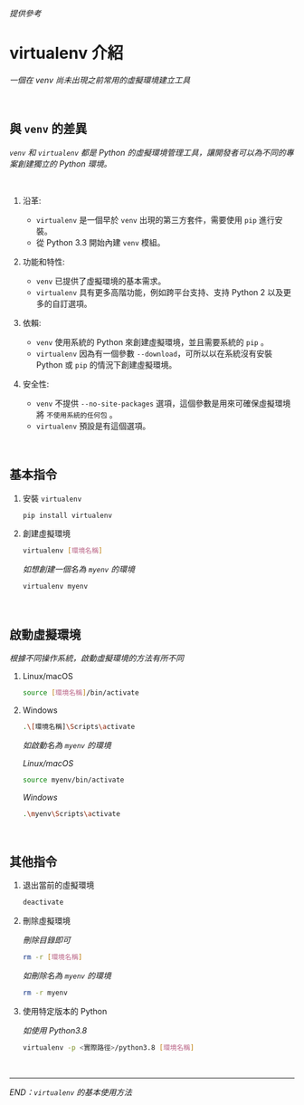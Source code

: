 _提供參考_
# virtualenv 介紹

_一個在 venv 尚未出現之前常用的虛擬環境建立工具_

<br>

## 與 `venv` 的差異

_`venv` 和 `virtualenv` 都是 Python 的虛擬環境管理工具，讓開發者可以為不同的專案創建獨立的 Python 環境。_

<br>

1. 沿革:
   - `virtualenv` 是一個早於 `venv` 出現的第三方套件，需要使用 `pip` 進行安裝。
   - 從 Python 3.3 開始內建 `venv` 模組。

2. 功能和特性:
   - `venv` 已提供了虛擬環境的基本需求。
   - `virtualenv` 具有更多高階功能，例如跨平台支持、支持 Python 2 以及更多的自訂選項。

3. 依賴:
   - `venv` 使用系統的 Python 來創建虛擬環境，並且需要系統的 `pip` 。
   - `virtualenv` 因為有一個參數 `--download`，可所以以在系統沒有安裝 Python 或 `pip` 的情況下創建虛擬環境。

4. 安全性:
   - `venv` 不提供 `--no-site-packages` 選項，這個參數是用來可確保虛擬環境將 `不使用系統的任何包` 。
   - `virtualenv` 預設是有這個選項。

<br>

## 基本指令

1. 安裝 `virtualenv`

    ```bash
    pip install virtualenv
    ```

2. 創建虛擬環境

    ```bash
    virtualenv [環境名稱]
    ```

    _如想創建一個名為 `myenv` 的環境_

    ```bash
    virtualenv myenv
    ```

<br>

## 啟動虛擬環境

_根據不同操作系統，啟動虛擬環境的方法有所不同_

1. Linux/macOS

    ```bash
    source [環境名稱]/bin/activate
    ```

2. Windows

    ```bash
    .\[環境名稱]\Scripts\activate
    ```

    _如啟動名為 `myenv` 的環境_

    _Linux/macOS_

    ```bash
    source myenv/bin/activate
    ```

    _Windows_

    ```bash
    .\myenv\Scripts\activate
    ```

<br>


## 其他指令

1. 退出當前的虛擬環境

    ```bash
    deactivate
    ```

2. 刪除虛擬環境

    _刪除目錄即可_

    ```bash
    rm -r [環境名稱]
    ```

    _如刪除名為 `myenv` 的環境_

    ```bash
    rm -r myenv
    ```

3. 使用特定版本的 Python

    _如使用 Python3.8_

    ```bash
    virtualenv -p <實際路徑>/python3.8 [環境名稱]
    ```

<br>

---

_END：`virtualenv` 的基本使用方法_